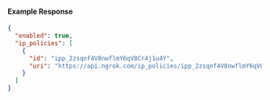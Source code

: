 <!-- Code generated for API Clients. DO NOT EDIT. -->

#### Example Response

```json
{
  "enabled": true,
  "ip_policies": [
    {
      "id": "ipp_2zsqnf4V8nwflmY6qV8Cr4j1u4Y",
      "uri": "https://api.ngrok.com/ip_policies/ipp_2zsqnf4V8nwflmY6qV8Cr4j1u4Y"
    }
  ]
}
```
